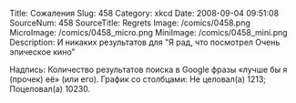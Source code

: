 Title: Сожаления 
Slug: 458 
Category: xkcd 
Date: 2008-09-04 09:51:08 
SourceNum: 458 
SourceTitle: Regrets 
Image: /comics/0458.png 
MicroImage: /comics/0458_micro.png 
MiniImage: /comics/0458_mini.png 
Description: И никаких результатов для "Я рад, что посмотрел Очень эпическое кино" 

Надпись: Количество результатов поиска в Google фразы «лучше бы я (прочек) её» (или его).
График со столбцами: Не целовал(а) 1213; Поцеловал(а) 10230.